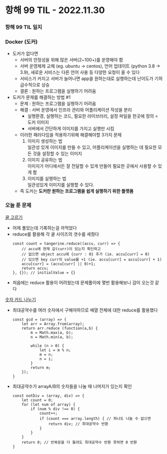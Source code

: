 # 항해 99 TIL - 2022.11.30
### 항해 99 TIL 일지

### Docker (도커)
* 도커가 없다면
  - 서버의 안정성을 위해 많은 서버(2~100+)를 운영해야 함
  - 서버 운영체제 교체 (eg. ubuntu -> centos), 언어 업데이트 (python 3.8 -> 3.9), 새로운 서비스는 다른 언어 사용 등 다양한 요청이 올 수 있다
  - 서비스가 커지고 서버가 늘어나면 app을 원하는대로 실행하는데 난이도가 기하급수적으로 상승
  - 결론 : 원하는 프로그램을 실행하기 어려움
* 도커가 문제를 해결하는 방법 #1
  - 문제 : 원하는 프로그램을 실행하기 어려움
  - 해결 : 서버 운영에서 인프라 관리와 어플리케이션 작성을 분리
    + 실행환경, 실행하는 코드, 필요한 라이브러리, 설정 파일을 한곳에 정의 = 도커 이미지
    + 서버에서 간단하게 이미지를 가지고 실행만 시킴
  - 이러한 패러다임을 적용하기위해 해결해야할 3가지 문제
    1. 이미지 생성하는 법 <br>
      일관성 있게 이미지를 만들 수 있고, 어플리케이션을 실행하는 데 필요한 모든 것을 설정할 수 있는 이미지
    2. 이미지 공유하는 법 <br>
      이미지가 어디에서든 잘 전달할 수 있게 만들어 필요한 곳에서 사용할 수 있게 함
    3. 이미지를 실행하는 법 <br>
      일관성있게 이미지를 실행할 수 있다.
  - 즉 도커는 **도커란 원하는 프로그램을 쉽게 실행하기 위한 플랫폼**

### 오늘 푼 문제
[귤 고르기](https://school.programmers.co.kr/learn/courses/30/lessons/138476)
* 어제 풀었는데 기록하는걸 까먹었다
* reduce를 활용해 각 귤 사이즈의 갯수를 세줬다
  ```
  const count = tangerine.reduce((accu, curr) => {
      // accu에 현재 값(curr)이 있는지 확인하고 
      // 없으면 object accu에 {curr : 0} 추가 (ie. accu[curr] = 0)
      // 있으면 key curr의 value를 +1 (ie. accu[curr] = accu[curr] + 1)
      accu[curr] = (accu[curr] || 0)+1;
      return accu;
  }, {}); // initialValue = {}
  ```
* 처음에는 reduce 활용이 어려웠는데 문제풀이에 몇번 활용해보니 감이 오는것 같다

[숫자 카드 나누기](https://school.programmers.co.kr/learn/courses/30/lessons/135807)
* 최대공약수를 여러 숫자에서 구해야하므로 배열 전체에 대한 reduce를 활용했다
  ```
  const gcd = (array) => {
      let arr = Array.from(array);
      return arr.reduce (function(a,b) {
          m = Math.max(a, b);
          n = Math.min(a, b);
  
          while (n > 0) {
              let i = m % n;
              m = n; 
              n = i; 
          }
          return m;
      });
  }
  ```
* 최대공약수가 arrayA/B의 숫자들을 나눌 때 나머지가 있는지 확인
  ```
  const notDiv = (array, div) => {
      let count = 0;
      for (let num of array) {
          if (num % div !== 0) {
              count++;
              if (count === array.length) { // 하나도 나눌 수 없으면
                  return div; // 최대공약수 반환
              }
          }
      }
      return 0; // 반복문을 다 돌려도 최대공약수 반환 못하면 0 반환
  }
  ```

